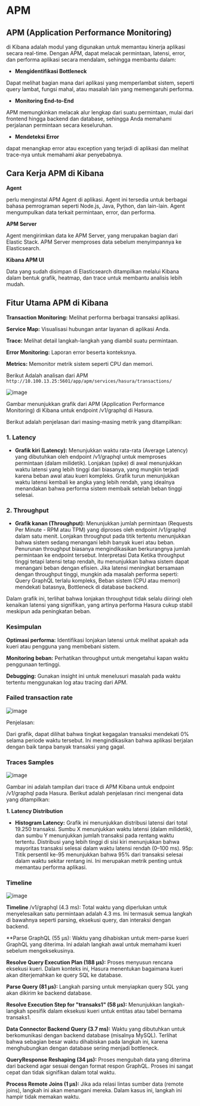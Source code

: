 # APM

## **APM (Application Performance Monitoring)** 
di Kibana adalah modul yang digunakan untuk memantau kinerja aplikasi secara real-time. Dengan APM, dapat melacak permintaan, latensi, error, dan performa aplikasi secara mendalam, sehingga membantu dalam:

* **Mengidentifikasi Bottleneck**
  
Dapat melihat bagian mana dari aplikasi yang memperlambat sistem, seperti query lambat, fungsi mahal, atau masalah lain yang memengaruhi performa.

* **Monitoring End-to-End**

APM memungkinkan melacak alur lengkap dari suatu permintaan, mulai dari frontend hingga backend dan database, sehingga Anda memahami perjalanan permintaan secara keseluruhan.

* **Mendeteksi Error**

dapat menangkap error atau exception yang terjadi di aplikasi dan melihat trace-nya untuk memahami akar penyebabnya.

## **Cara Kerja APM di Kibana**

**Agent**

perlu menginstal APM Agent di aplikasi. Agent ini tersedia untuk berbagai bahasa pemrograman seperti Node.js, Java, Python, dan lain-lain. Agent mengumpulkan data terkait permintaan, error, dan performa.

**APM Server**

Agent mengirimkan data ke APM Server, yang merupakan bagian dari Elastic Stack. APM Server memproses data sebelum menyimpannya ke Elasticsearch.

**Kibana APM UI**

Data yang sudah disimpan di Elasticsearch ditampilkan melalui Kibana dalam bentuk grafik, heatmap, dan trace untuk membantu analisis lebih mudah.

## **Fitur Utama APM di Kibana**

**Transaction Monitoring:** Melihat performa berbagai transaksi aplikasi.

**Service Map:** Visualisasi hubungan antar layanan di aplikasi Anda.

**Trace:** Melihat detail langkah-langkah yang diambil suatu permintaan.

**Error Monitoring:** Laporan error beserta konteksnya.

**Metrics:** Memonitor metrik sistem seperti CPU dan memori.

Berikut Adalah analisan dari APM
`http://10.100.13.25:5601/app/apm/services/hasura/transactions/`

![image](https://github.com/user-attachments/assets/fdcd6db0-1839-41d1-9be7-762a6a8b3629)

Gambar menunjukkan grafik dari APM (Application Performance Monitoring) di Kibana untuk endpoint /v1/graphql di Hasura. 

Berikut adalah penjelasan dari masing-masing metrik yang ditampilkan:

### **1. Latency**

* **Grafik kiri (Latency):**
Menunjukkan waktu rata-rata (Average Latency) yang dibutuhkan oleh endpoint /v1/graphql untuk memproses permintaan (dalam milidetik).
Lonjakan (spike) di awal menunjukkan waktu latensi yang lebih tinggi dari biasanya, yang mungkin terjadi karena beban awal atau kueri kompleks.
Grafik turun menunjukkan waktu latensi kembali ke angka yang lebih rendah, yang idealnya menandakan bahwa performa sistem membaik setelah beban tinggi selesai.

### **2. Throughput**

* **Grafik kanan (Throughput):**
Menunjukkan jumlah permintaan (Requests Per Minute - RPM atau TPM) yang diproses oleh endpoint /v1/graphql dalam satu menit. Lonjakan throughput pada titik tertentu menunjukkan bahwa sistem sedang menangani lebih banyak kueri atau beban. Penurunan throughput biasanya mengindikasikan berkurangnya jumlah permintaan ke endpoint tersebut. Interpretasi Data Ketika throughput tinggi tetapi latensi tetap rendah, itu menunjukkan bahwa sistem dapat menangani beban dengan efisien. Jika latensi meningkat bersamaan dengan throughput tinggi, mungkin ada
masalah performa seperti: Query GraphQL terlalu kompleks, Beban sistem (CPU atau memori) mendekati batasnya, Bottleneck di database backend.

Dalam grafik ini, terlihat bahwa lonjakan throughput tidak selalu diiringi oleh kenaikan latensi yang signifikan, yang artinya performa Hasura cukup stabil meskipun ada peningkatan beban.

### **Kesimpulan**

**Optimasi performa:** Identifikasi lonjakan latensi untuk melihat apakah ada kueri atau pengguna yang membebani sistem.

**Monitoring beban:** Perhatikan throughput untuk mengetahui kapan waktu penggunaan tertinggi.

**Debugging:** Gunakan insight ini untuk menelusuri masalah pada waktu tertentu menggunakan log atau tracing dari APM.

### **Failed transaction rate**

![image](https://github.com/user-attachments/assets/a865846f-8675-4643-bf1b-64f7f1a0df92)

Penjelasan:

Dari grafik, dapat dilihat bahwa tingkat kegagalan transaksi mendekati 0% selama periode waktu tersebut. Ini mengindikasikan bahwa aplikasi berjalan dengan baik tanpa banyak transaksi yang gagal.

### **Traces Samples**

![image](https://github.com/user-attachments/assets/12de1735-f4c6-42a8-ae9d-4a42d584ed3a)

Gambar ini adalah tampilan dari trace di APM Kibana untuk endpoint /v1/graphql pada Hasura. Berikut adalah penjelasan rinci mengenai data yang ditampilkan:

**1. Latency Distribution**

* **Histogram Latency:**
Grafik ini menunjukkan distribusi latensi dari total 19.250 transaksi. Sumbu X menunjukkan waktu latensi (dalam milidetik), dan sumbu Y menunjukkan jumlah transaksi pada rentang waktu tertentu. Distribusi yang lebih tinggi di sisi kiri menunjukkan bahwa mayoritas transaksi selesai dalam waktu latensi rendah (0–100 ms). 
95p: Titik persentil ke-95 menunjukkan bahwa 95% dari transaksi selesai dalam waktu sekitar rentang ini. Ini merupakan metrik penting untuk memantau performa aplikasi.

### **Timeline**

![image](https://github.com/user-attachments/assets/775ebe71-63e2-4596-ba0b-a72387e58f42)

**Timeline**
/v1/graphql (4.3 ms): Total waktu yang diperlukan untuk menyelesaikan satu permintaan adalah 4.3 ms.
Ini termasuk semua langkah di bawahnya seperti parsing, eksekusi query, dan interaksi dengan backend.

**Parse GraphQL (55 µs):
Waktu yang dihabiskan untuk mem-parse kueri GraphQL yang diterima. Ini adalah langkah awal untuk memahami kueri sebelum mengeksekusinya. 

**Resolve Query Execution Plan (188 µs):**
Proses menyusun rencana eksekusi kueri. Dalam konteks ini, Hasura menentukan bagaimana kueri akan diterjemahkan ke query SQL ke database.

**Parse Query (81 µs):**
Langkah parsing untuk menyiapkan query SQL yang akan dikirim ke backend database. 

**Resolve Execution Step for "transaks1" (58 µs):**
Menunjukkan langkah-langkah spesifik dalam eksekusi kueri untuk entitas atau tabel bernama transaks1.

**Data Connector Backend Query (3.7 ms):**
Waktu yang dibutuhkan untuk berkomunikasi dengan backend database (misalnya MySQL). Terlihat bahwa sebagian besar waktu dihabiskan pada langkah ini, karena menghubungkan dengan database sering menjadi bottleneck.

**QueryResponse Reshaping (34 µs):**
Proses mengubah data yang diterima dari backend agar sesuai dengan format respon GraphQL. Proses ini sangat cepat dan tidak signifikan dalam total waktu.

**Process Remote Joins (1 µs):**
Jika ada relasi lintas sumber data (remote joins), langkah ini akan menangani mereka. Dalam kasus ini, langkah ini hampir tidak memakan waktu.


